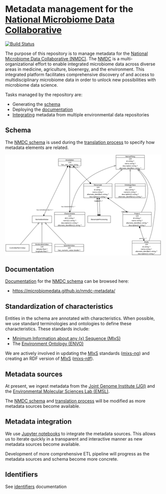# Metadata management for the [National Microbiome Data Collaborative](https://microbiomedata.org/)
[![Build Status](https://travis-ci.org/microbiomedata/nmdc-metadata.svg?branch=master)](https://travis-ci.org/microbiomedata/nmdc-metadata)

The purpose of this repository is to manage metadata for the [National Microbiome Data Collaborative (NMDC)](https://microbiomedata.org/). The [NMDC](https://microbiomedata.org/) is a multi-organizational effort to enable integrated microbiome data across diverse areas in medicine, agriculture, bioenergy, and the environment. This integrated platform facilitates comprehensive discovery of and access to multidisciplinary microbiome data in order to unlock new possibilities with microbiome data science. 

Tasks managed by the repository are:
* Generating the [schema](https://github.com/microbiomedata/nmdc-metadata/tree/master/schema)
* Deploying the [documentation](https://microbiomedata.github.io/nmdc-metadata/) 
* [Integrating](./metadata-translation/notebooks) metadata from multiple environmental data repositories

## Schema
The [NMDC schema](./schema) is used during the [translation process](./metadata-translation/notebooks) to specify how metadata elements are related.

![img](https://raw.githubusercontent.com/microbiomedata/nmdc-metadata/master/schema/nmdc_schema_uml.png)

## Documentation
[Documentation](https://microbiomedata.github.io/nmdc-metadata/) for the [NMDC schema](./schema) can be browsed here:
* https://microbiomedata.github.io/nmdc-metadata/
 
## Standardization of characteristics
Entities in the schema are annotated with characteristics. When possible, we use standard terminologies and ontologies to define these characteristics. These standards include:
* [Minimum Information about any (x) Sequence (MIxS)](https://gensc.org/mixs/)
* The [Environment Ontology (ENVO)](https://github.com/EnvironmentOntology/envo)
 
We are actively involved in updating the [MIxS](https://gensc.org/mixs/) standards ([mixs-ng](https://github.com/GenomicsStandardsConsortium/mixs-ng)) and creating an RDF version of [MIxS](https://gensc.org/mixs/) ([mixs-rdf](https://github.com/GenomicsStandardsConsortium/mixs-rdf)).


## Metadata sources
At present, we ingest metadata from the [Joint Genome Institute (JGI)](https://jgi.doe.gov/) and the [Environmental Molecular Sciences Lab (EMSL)](https://www.pnnl.gov/environmental-molecular-sciences-laboratory).  

The [NMDC schema](./schema) and [translation process](./metadata-translation/notebooks) will be modified as more metadata sources become available.

## Metadata integration

We use [Jupyter notebooks](https://github.com/microbiomedata/nmdc-metadata/tree/master/metadata-translation/notebooks) to integrate the metadata sources. This allows us to iterate quickly in a transparent and interactive manner as new metadata sources become available. 

Development of more comprehensive ETL pipeline will progress as the metadata sources and schema become more concrete.

## Identifiers

See [identifiers](docs/identifiers.md) documentation
